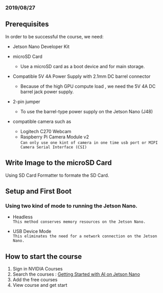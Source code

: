 ### 2019/08/27
  
## Prerequisites
  In order to be successful the course, we need:

  * Jetson Nano Developer Kit
  
  * microSD Card
    * Use a microSD card as a boot device and for main storage. 
    
  * Compatible 5V 4A Power Supply with 2.1mm DC barrel connector
    * Because of the high GPU compute load , we need the 5V 4A DC barrel jack power supply.
    
  * 2-pin jumper
    * To use the barrel-type power supply on the Jetson Nano (J48)
  
  * compatible camera such as
    * Logitech C270 Webcam
    * Raspberry Pi Camera Module v2  
    `Can only use one kint of camera in one time usb port or MIPI Camera Serial Interface (CSI)`

## Write Image to the microSD Card
  Using SD Card Formatter to formate the SD Card.
  
## Setup and First Boot
  ### Using two kind of mode to running the Jetson Nano.
  * Headless  
  `This method conserves memory resources on the Jetson Nano.`
  
  * USB Device Mode  
  `This eliminates the need for a network connection on the Jetson Nano.`
      
 
## How to start the course
  1. Sign in NVIDIA Courses
  2. Search the courses : [Getting Started with AI on Jetson Nano][1]
  3. Add the free courses
  4. View course and get start

  [1]: [https://courses.nvidia.com/courses]


  

